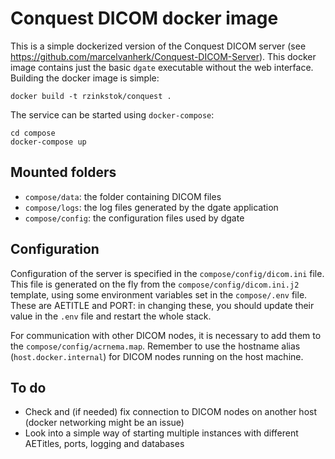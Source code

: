 # Conquest DICOM docker image

This is a simple dockerized version of the Conquest DICOM server (see https://github.com/marcelvanherk/Conquest-DICOM-Server). 
This docker image contains just the basic `dgate` executable without the web interface.
Building the docker image is simple:

```
docker build -t rzinkstok/conquest .
```

The service can be started using `docker-compose`:

```
cd compose
docker-compose up
```

## Mounted folders

- `compose/data`: the folder containing DICOM files
- `compose/logs`: the log files generated by the dgate application
- `compose/config`: the configuration files used by dgate

## Configuration

Configuration of the server is specified in the `compose/config/dicom.ini` file. This file is generated on the fly from the `compose/config/dicom.ini.j2` template,
using some environment variables set in the `compose/.env` file. These are AETITLE and PORT: 
in changing these, you should update their value in the `.env` file and restart the whole stack.
 
For communication with other DICOM nodes, it is necessary to add them to the `compose/config/acrnema.map`. Remember
to use the hostname alias (`host.docker.internal`) for DICOM nodes running on the host machine. 


## To do
- Check and (if needed) fix connection to DICOM nodes on another host (docker networking might be an issue)
- Look into a simple way of starting multiple instances with different AETitles, ports, logging and databases

